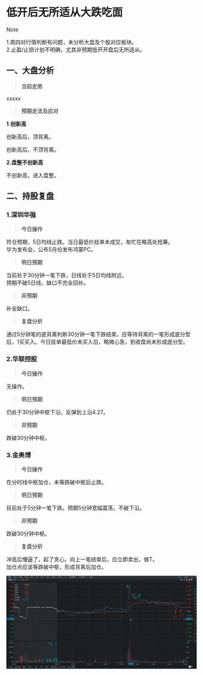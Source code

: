 # 低开后无所适从大跌吃面

> [!Note]
> 1.周四对行情判断有问题，未分析大盘及个股对应板块。  
> 2.止盈/止损计划不明确，尤其非预期低开开盘后无所适从。

## 一、大盘分析

> **当前走势**

xxxxx

> **预期走法及应对**

**1.创新高**

创新高后，顶背离。

创新高后，不顶背离。

**2.盘整不创新高**

不创新高，进入盘整。


## 二、持股复盘

### 1.深圳华强

> **今日操作**

  符合预期，5日均线止跌。当日最低价挂单未成交，匆忙在略高处抢筹。    
  华为发布会，公布5月份发布鸿蒙PC。  
  

> **明日预期**

  当前处于30分钟一笔下跌，日线处于5日均线附近。  
  预期不破5日线，缺口不完全回补。

> **非预期**

  补全缺口。

> **复盘分析**

  通过5分钟笔的底背离判断30分钟一笔下跌结束，应等待背离的一笔形成底分型后，1买买入。今日挂单最低价未买入后，略微心急，到收盘尚未形成底分型。


### 2.华联控股

> **今日操作**

  无操作。  
  
> **明日预期**

  仍处于30分钟中枢下沿，反弹到上沿4.27。

> **非预期**

  跌破30分钟中枢。

### 3.金奥博

> **今日操作**

  在分时线中枢加仓，未等跌破中枢后止跌。  

> **明日预期**

  目前处于5分钟一笔下跌。预期5分钟宽幅震荡，不破下沿。

> **非预期**

  跌破30分钟中枢。

> **复盘分析**  

  冲高后懵逼了，起了贪心。向上一笔结束后，应立即卖出，做T。  
  加仓点应该等跌破中枢，形成背离后加仓。

![alt text](image-3.png)